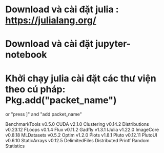 # Download và cài đặt julia : https://julialang.org/ <space><space>
# Download và cài đặt jupyter-notebook
# Khởi chạy julia cài đặt các thư viện theo cú pháp: Pkg.add("packet_name")
or "press ]" and "add packet_name"

BenchmarkTools v0.5.0
CUDA v2.1.0
Clustering v0.14.2
Distributions v0.23.12
FLoops v0.1.4
Flux v0.11.2
Gadfly v1.3.1
IJulia v1.22.0
ImageCore v0.8.18
MLDatasets v0.5.2
Optim v1.2.0
Plots v1.8.1
Pluto v0.12.11
PlutoUI v0.6.10
StaticArrays v0.12.5
DelimitedFiles
Distributed
Printf
Random
Statistics
